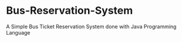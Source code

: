 # Bus-Reservation-System
A Simple Bus Ticket Reservation System done with Java Programming Language 
